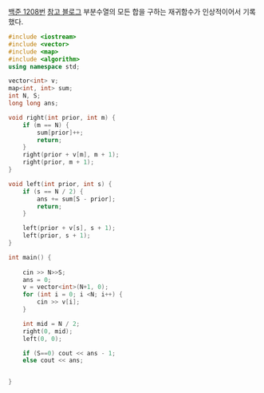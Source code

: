 [백준 1208번](https://www.acmicpc.net/problem/1208)
[참고 블로그](https://hyeo-noo.tistory.com/128)
부분수열의 모든 합을 구하는 재귀함수가 인상적이어서 기록했다.
```C++
#include <iostream>
#include <vector>
#include <map>
#include <algorithm>
using namespace std;

vector<int> v;
map<int, int> sum;
int N, S;
long long ans;

void right(int prior, int m) {
	if (m == N) {
		sum[prior]++;
		return;
	}
	right(prior + v[m], m + 1);
	right(prior, m + 1);
}

void left(int prior, int s) {
	if (s == N / 2) {
		ans += sum[S - prior];
		return;
	}

	left(prior + v[s], s + 1);
	left(prior, s + 1);
}

int main() {
	
	cin >> N>>S;
	ans = 0;
	v = vector<int>(N+1, 0);
	for (int i = 0; i <N; i++) {
		cin >> v[i];
	}

	int mid = N / 2;
	right(0, mid);
	left(0, 0);

	if (S==0) cout << ans - 1;
	else cout << ans;


}
```